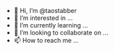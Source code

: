 - 👋 Hi, I’m @taostabber
- 👀 I’m interested in ...
- 🌱 I’m currently learning ...
- 💞️ I’m looking to collaborate on ...
- 📫 How to reach me ...

<!---
taostabber/taostabber is a ✨ special ✨ repository because its `README.md` (this file) appears on your GitHub profile.
You can click the Preview link to take a look at your changes.
--->
